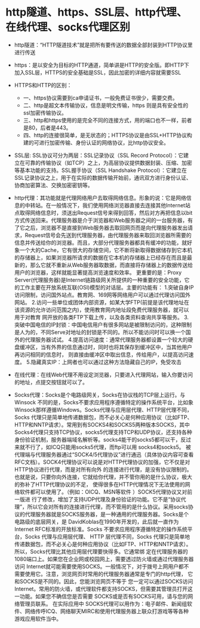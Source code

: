 # http隧道、https、SSL层、http代理、在线代理、socks代理区别

* http隧道：“HTTP隧道技术”就是把所有要传送的数据全部封装到HTTP协议里进行传送

* https：是以安全为目标的HTTP通道，简单讲是HTTP的安全版。即HTTP下加入SSL层，HTTPS的安全基础是SSL，因此加密的详细内容就需要SSL

* HTTPS和HTTP的区别：
  - 一、https协议需要到ca申请证书，一般免费证书很少，需要交费。
  - 二、http是超文本传输协议，信息是明文传输，https 则是具有安全性的ssl加密传输协议。
  - 三、http和https使用的是完全不同的连接方式，用的端口也不一样，前者是80，后者是443。
  - 四、http的连接很简单，是无状态的；HTTPS协议是由SSL+HTTP协议构建的可进行加密传输、身份认证的网络协议，比http协议安全。

* SSL层: SSL协议可分为两层：SSL记录协议（SSL Record Protocol）：它建立在可靠的传输协议（如TCP）之上，为高层协议提供数据封装、压缩、加密等基本功能的支持。SSL握手协议（SSL Handshake Protocol）：它建立在SSL记录协议之上，用于在实际的数据传输开始前，通讯双方进行身份认证、协商加密算法、交换加密密钥等。

* http代理：其功能就是代理网络用户去取得网络信息。形象的说：它是网络信息的中转站。在一般情况下，我们使用网络浏览器直接去连接其他Internet站点取得网络信息时，须送出Request信号来得到回答，然后对方再把信息以bit方式传送回来。代理服务器是介于浏览器和Web服务器之间的一台服务器，有了它之后，浏览器不是直接到Web服务器去取回网页而是向代理服务器发出请求，Request信号会先送到代理服务器，由代理服务器来取回浏览器所需要的信息并传送给你的浏览器。而且，大部分代理服务器都具有缓冲的功能，就好象一个大的Cache，它有很大的存储空间，它不断将新取得数据储存到它本机的存储器上，如果浏览器所请求的数据在它本机的存储器上已经存在而且是最新的，那么它就不重新从Web服务器取数据，而直接将存储器上的数据传送给用户的浏览器，这样就能显著提高浏览速度和效率。
更重要的是：Proxy Server(代理服务器)是Internet链路级网关所提供的一种重要的安全功能，它的工作主要在开放系统互联(OSI)模型的对话层。主要的功能有：
1.突破自身IP访问限制，访问国外站点。教育网、169网等网络用户可以通过代理访问国外网站。
2.访问一些单位或团体内部资源，如某大学FTP(前提是该代理地址在该资源的允许访问范围之内)，使用教育网内地址段免费代理服务器，就可以用于对教育
 网开放的各类FTP下载上传，以及各类资料查询共享等服务。 
3.突破中国电信的IP封锁：中国电信用户有很多网站是被限制访问的，这种限制是人为的，不同Serve对地址的封锁是不同的。所以不能访问时可以换一个国 外的代理服务器试试。
4.提高访问速度：通常代理服务器都设置一个较大的硬盘缓冲区，当有外界的信息通过时，同时也将其保存到缓冲区中，当其他用户再访问相同的信息时，
 则直接由缓冲区中取出信息，传给用户，以提高访问速度。 
5.隐藏真实IP：上网者也可以通过这种方法隐藏自己的IP，免受攻击

* 在线代理：在线Web代理不用设定浏览器，只要进入代理网站，输入你要访问的地址，点提交按钮就可以了。

* Socks代理：Socks是个电路级网关，Socks在协议栈的TCP层上运行。与Winsock 不同的是，Socks不要求应用程序遵循特定的操作系统平台，比如象Winsock那样遵循Windows。Socks代理与应用层代理、HTTP层代理不同，Socks 代理只是简单地传递数据包，而不必关心是何种应用协议（比如FTP、HTTP和NNTP请求）。常用到有SOCKS4和SOCKS5两种版本SOCKS，其中Socks4代理只支持TCP协议，socks5代理支持TCP和UDP协议，还支持各种身份验证机制，服务器端域名解析等。socks4能干的socks5都可以干，反过来就不行了，如ICQ只能用socks5代理，而ftp可以用 socks4和socks5。 被代理端与代理服务器通过“SOCK4/5代理协议”进行通迅（具体协议内容可查看RFC文档）。SOCK4代理协议可以说是对HTTP代理协议的加强，它不仅是对HTTP协议进行代理，而是对所有向外 的连接进行代理，是没有协议限制的。也就是说，只要你向外连接，它就给你代理，并不管你用的是什么协议，极大的弥补了HTTP代理协议的不足， 使得很多在HTTP代理情况下无法使用的网络软件都可以使用了。（例如：OICQ、MSN等软件 ）SOCK5代理协议又对前一版进 行了修改，增加了支持UDP代理及身份验证的功能。它不是“协议代理”，所以它会对所有的连接进行代理，而不管用的是什么协议。采用socks协议的代理服务器就是SOCKS服务器，是一种通用的代理服务器。Socks是个电路级的底层网关，是
 DavidKoblas在1990年开发的，此后就一直作为Internet RFC标准的开放标准。Socks 不要求应用程序遵循特定的操作系统平台，Socks 代理与应用层代理、 HTTP 层代理不同，Socks 代理只是简单地传递数据包，而不必关心是何种应用协议（比如FTP、HTTP和NNTP请求）。所以，Socks代理比其他应用层代理要快得多。它通常绑 定在代理服务器的1080端口上。如果您在企业网或校园网上，需要透过防火墙或通过代理服务器访问 Internet就可能需要使用SOCKS。一般情况下，对于拨号上网用户都不需要使用它。注意，浏览网页时常用的代理服务器通常是专门的http代理，
 它和SOCKS是不同的。因此，您能浏览网页不等于 您一定可以通过SOCKS访问Internet。常用的防火墙，或代理软件都支持SOCKS，但需要其管理员打开这一功能。如果您不确信您是否需要 SOCKS或是否有SOCKS可用，请与您的网络管理员联系。 在实际应用中 SOCKS代理可以用作为：电子邮件、新闻组软件、网络传呼ICQ、网络聊天MIRC和使用代理服务器上联众打游戏等等各种游戏应用软件当中。